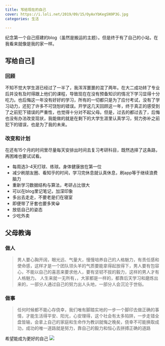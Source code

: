```yaml
---
title: 写给现在的自己
cover: https://i.loli.net/2019/09/15/OyAxYbKegSN9P3G.jpg
categories: 生活

---
```

纪念第一个自己搭建的blog（虽然是搬运的主题）。但是终于有了自己的小站，在我看来就像是我的家一样。

## 写给自己🐏

### 回顾
不知不觉大学生涯已经过了一半了，我浑浑噩噩的混了两年。在大二成功转了专业后并没有及时得跟上他们的课程，导致现在在没有预备知识的情况下学习显得十分吃力。也后悔这一年没有好好的学习，所有的一切都只是为了应付考试，没有了学习动力，还犯了许多不可饶恕的错误。开学这几天回顾这一年，终于真正的感受到了之前犯下错误的严重性，也觉得十分对不起父母。但是，过去的都过去了，后悔也没有办法改变现状，我能做的就是在剩下的大学生涯里认真学习，努力弥补之前犯下的错误，也是为了我的未来。
### 改变和计划
在还有15个月的时间里尽量每天安排出时间去复习考研科目，既然选择了这条路，再困难也要试试看。
+ 每周选3-4天打球、练球。身体健康放在第一位
+ 减少刷朋友圈、看知乎的时间，学习完休息就认真休息，刷app等于继续浪费脑力
+ 重新学习数据结构与算法，考研占比很大
+ 可以在blog里记笔记，加深印象
+ 多出去走走，不要老是们在寝室
+ 即便带了牙套也要多笑😀
+ 放低自己的姿态
+ 少吃外卖


## 父母教诲
### 做人
> 男人要心胸开阔，眼光远、气量大，慢慢培养自己的人格魅力，有责任感和使命感，这样才是一个团队领头羊的气质要能拿得起放得下，男人要有包容心，不能以自己的喜恶来要求他人，要有坚韧不拔的毅力，这样的男人才有人格魅力。
> 人生来就一无所有，，大家都是一样的，都靠后天学习和磨炼出来的，一部分人通过自己的努力出人头地，一部分人会沉沦于世俗。
### 做事
> 任何时候都不能心存侥幸，我们唯有脚踏实地的一步一个脚印去做正确的事情，才能生活得平安、阳光，心安理得，这个社会有太多陷阱，一步走错全盘皆输，会拿上自己的家庭和生命作为教训就悔之晚矣，侥幸不可能换取成功，成功的唯一道路就是努力，靠自己的毅力和恒心去拼搏正确的道路



希望能成为更好的自己
![](https://i.loli.net/2019/09/13/LihSdbRWnEZpzc7.png)
